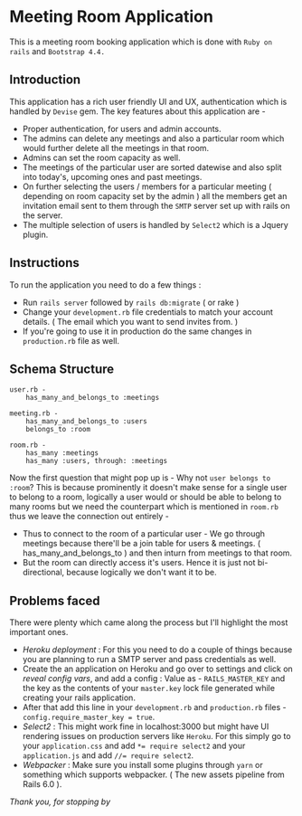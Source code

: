 # Meeting Room Application
This is a meeting room booking application which is done with `Ruby on rails` and `Bootstrap 4.4.` 

## Introduction

This application has a rich user friendly UI and UX, authentication which is handled by `Devise` gem. The key features about this application are -

- Proper authentication, for users and admin accounts.
- The admins can delete any meetings and also a particular room which would further delete all the meetings in that room. 
- Admins can set the room capacity as well. 
- The meetings of the particular user are sorted datewise and also split into today's, upcoming ones and past meetings. 
- On further selecting the users / members for a particular meeting ( depending on room capacity set by the admin ) all the members get an invitation email sent to them through the `SMTP` server set up with rails on the server. 
- The multiple selection of users is handled by `Select2` which is a Jquery plugin. 

## Instructions
To run the application you need to do a few things : 

- Run `rails server` followed by `rails db:migrate` ( or rake )
- Change your `development.rb` file credentials to match your account details. ( The email which you want to send invites from. )
- If you're going to use it in production do the same changes in `production.rb` file as well. 

## Schema Structure 

```
user.rb -
    has_many_and_belongs_to :meetings

meeting.rb -
    has_many_and_belongs_to :users 
    belongs_to :room

room.rb -
    has_many :meetings
    has_many :users, through: :meetings
```

Now the first question that might pop up is - Why not `user belongs to :room`? This is because prominently it doesn't make sense for a single user to belong to a room, logically a user would or should be able to belong to many rooms but we need the counterpart which is mentioned in `room.rb` thus we leave the connection out entirely - 
- Thus to connect to the room of a particular user - We go through meetings because there'll be a join table for users & meetings. ( has_many_and_belongs_to ) and then inturn from meetings to that room. 
- But the room can directly access it's users. Hence it is just not bi-directional, because logically we don't want it to be.

## Problems faced 
There were plenty which came along the process but I'll highlight the most important ones. 

- *Heroku deployment* : For this you need to do a couple of things because you are planning to run a SMTP server and pass credentials as well. 
- Create the an application on Heroku and go over to settings and click on *reveal config vars*, and add a config : Value as - `RAILS_MASTER_KEY` and the key as the contents of your `master.key` lock file generated while creating your rails application.
- After that add this line in your `development.rb` and `production.rb` files - `  config.require_master_key = true`.
- *Select2* : This might work fine in localhost:3000 but might have UI rendering issues on production servers like `Heroku`. For this simply go to your `application.css` and add `*= require select2` and your `application.js` and add `//= require select2`.
- *Webpacker* : Make sure you install some plugins through `yarn` or something which supports webpacker. ( The new assets pipeline from Rails 6.0 ).

_Thank you, for stopping by_          
 
